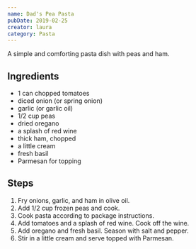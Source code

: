 ```yaml
---
name: Dad's Pea Pasta
pubDate: 2019-02-25
creator: laura
category: Pasta
---
```

A simple and comforting pasta dish with peas and ham.

## Ingredients
- 1 can chopped tomatoes
- diced onion (or spring onion)
- garlic (or garlic oil)
- 1/2 cup peas
- dried oregano
- a splash of red wine
- thick ham, chopped
- a little cream
- fresh basil
- Parmesan for topping

## Steps
1. Fry onions, garlic, and ham in olive oil.
2. Add 1/2 cup frozen peas and cook.
3. Cook pasta according to package instructions.
4. Add tomatoes and a splash of red wine. Cook off the wine.
5. Add oregano and fresh basil. Season with salt and pepper.
6. Stir in a little cream and serve topped with Parmesan.